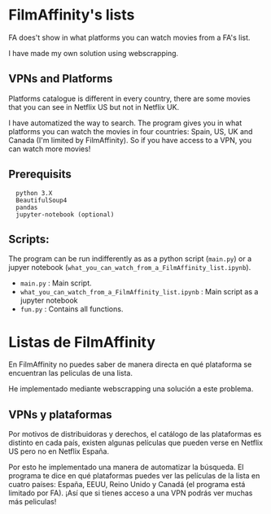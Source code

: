 # FilmAffinity's lists

FA does't show in what platforms you can watch movies from a FA's list.

I have made my own solution using webscrapping.

## VPNs and Platforms

Platforms catalogue is different in every country, there are some movies that you can see in Netflix US but not in Netflix UK.

I have automatized the way to search. The program gives you in what platforms you can watch the movies in four countries: Spain, US, UK and Canada (I'm limited by FilmAffinity). So if you have access to a VPN, you can watch more movies!

## Prerequisits

```
  python 3.X
  BeautifulSoup4
  pandas
  jupyter-notebook (optional)
```

## Scripts:

The program can be run indifferently as as a python script (`main.py`) or a jupyer notebook (`what_you_can_watch_from_a_FilmAffinity_list.ipynb`).

 * `main.py` : Main script.
 * `what_you_can_watch_from_a_FilmAffinity_list.ipynb` : Main script as a jupyter notebook
 * `fun.py` : Contains all functions.


# Listas de FilmAffinity

En FilmAffinity no puedes saber de manera directa en qué plataforma se encuentran las peliculas de una lista.

He implementado mediante webscrapping una solución a este problema.

## VPNs y plataformas

Por motivos de distribuidoras y derechos, el catálogo de las plataformas es distinto en cada país, existen algunas películas que pueden verse en Netflix US pero no en Netflix España.

Por esto he implementado una manera de automatizar la búsqueda. El programa te dice en qué plataformas puedes ver las películas de la lista en cuatro países: España, EEUU, Reino Unido y Canadá (el programa está limitado por FA). ¡Así que si tienes acceso a una VPN podrás ver muchas más peliculas!
